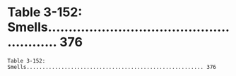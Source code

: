 # Table 3-152: Smells........................................................ 376

```
Table 3-152: Smells........................................................ 376

```
